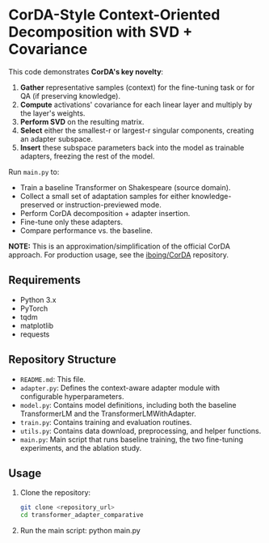 # CorDA-Style Context-Oriented Decomposition with SVD + Covariance

This code demonstrates **CorDA's key novelty**:
1. **Gather** representative samples (context) for the fine-tuning task or for QA (if preserving knowledge).
2. **Compute** activations' covariance for each linear layer and multiply by the layer's weights.
3. **Perform SVD** on the resulting matrix.
4. **Select** either the smallest-r or largest-r singular components, creating an adapter subspace.
5. **Insert** these subspace parameters back into the model as trainable adapters, freezing the rest of the model.

Run `main.py` to:
- Train a baseline Transformer on Shakespeare (source domain).
- Collect a small set of adaptation samples for either knowledge-preserved or instruction-previewed mode.
- Perform CorDA decomposition + adapter insertion.
- Fine-tune only these adapters.
- Compare performance vs. the baseline.

**NOTE:** This is an approximation/simplification of the official CorDA approach. For production usage, see the [iboing/CorDA](https://github.com/iboing/CorDA) repository.

## Requirements
- Python 3.x
- PyTorch
- tqdm
- matplotlib
- requests

## Repository Structure
- `README.md`: This file.
- `adapter.py`: Defines the context-aware adapter module with configurable hyperparameters.
- `model.py`: Contains model definitions, including both the baseline TransformerLM and the TransformerLMWithAdapter.
- `train.py`: Contains training and evaluation routines.
- `utils.py`: Contains data download, preprocessing, and helper functions.
- `main.py`: Main script that runs baseline training, the two fine-tuning experiments, and the ablation study.

## Usage
1. Clone the repository:
   ```bash
   git clone <repository_url>
   cd transformer_adapter_comparative

2. Run the main script:
   python main.py